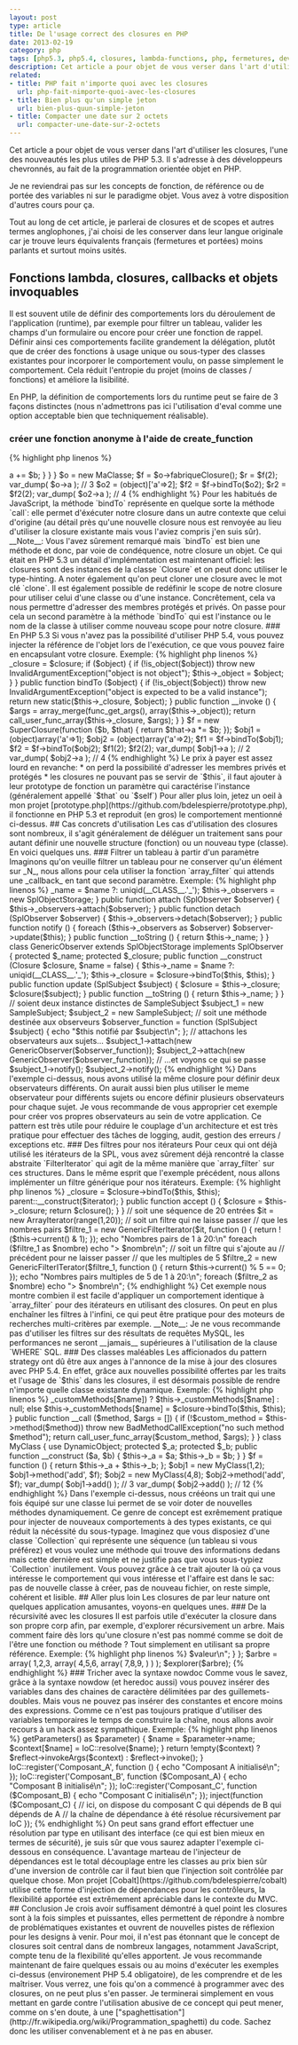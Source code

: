 ```yaml
---
layout: post
type: article
title: De l'usage correct des closures en PHP
date: 2013-02-19
category: php
tags: [php5.3, php5.4, closures, lambda-functions, php, fermetures, development]
description: Cet article a pour objet de vous verser dans l'art d'utiliser les closures, l'une des nouveautés les plus utiles de PHP 5.3
related:
- title: PHP fait n'importe quoi avec les closures
  url: php-fait-nimporte-quoi-avec-les-closures
- title: Bien plus qu'un simple jeton
  url: bien-plus-quun-simple-jeton
- title: Compacter une date sur 2 octets
  url: compacter-une-date-sur-2-octets
---
```


Cet article a pour objet de vous verser dans l'art d'utiliser les closures, l'une des nouveautés les plus utiles de PHP 5.3. Il s'adresse à des développeurs chevronnés, au fait de la programmation orientée objet en PHP.

Je ne reviendrai pas sur les concepts de fonction, de référence ou de portée des variables ni sur le paradigme objet. Vous avez à votre disposition d'autres cours pour ça.

Tout au long de cet article, je parlerai de closures et de scopes et autres termes anglophones, j'ai choisi de les conserver dans leur langue originale car je trouve leurs équivalents français (fermetures et portées) moins parlants et surtout moins usités.

## Fonctions lambda, closures, callbacks et objets invoquables

Il est souvent utile de définir des comportements lors du déroulement de l'application (runtime), par exemple pour filtrer un tableau, valider les champs d'un formulaire ou encore pour créer une fonction de rappel. Définir ainsi ces comportements facilite grandement la délégation, plutôt que de créer des fonctions à usage unique ou sous-typer des classes existantes pour incorporer le comportement voulu, on passe simplement le comportement. Cela réduit l'entropie du projet (moins de classes / fonctions) et améliore la lisibilité.

En PHP, la définition de comportements lors du runtime peut se faire de 3 façons distinctes (nous n'admettrons pas ici l'utilisation d'eval comme une option acceptable bien que techniquement réalisable).

### créer une fonction anonyme à l'aide de create_function

{% highlight php linenos %}
<?php // version 4+

$additionner = create_function('$a,$b', 'return $a + $b;');
$trois = $additionner(1,2);
{% endhighlight %}

### instancier une classe dottée de la méthode magique __invoke

{% highlight php linenos %}
<?php // version 5.3+

class Additionneur {
    public function __invoke ($a, $b) {
        return $a + $b;
    }
}

$additioner = new Additionneur;
$trois = $additioner(1,2);
{% endhighlight %}

### créer une fermeture (closure)

{% highlight php linenos %}
<?php // version 5.3+

$additionner = function ($a, $b) {
    return $a + $b;
};
$trois = $additionner(1,2);
{% endhighlight %}

C'est sur cette dernière forme que nous allons nous pencher. Outre le fait que cette syntaxe est proche de celle de JavaScript et qu'elle est considérablement plus simple à mettre en place, elle présente une caractéristique unique: la possibilité de manipuler les variables dans sa portée.

__NOTE__: Le manuel de PHP rassemble ces 3 concepts sous le terme générique de _Callback_ et, depuis PHP 5.4, il est possible dans les prototypes de fonction de spécifier le type `callable` pour un paramètre, ce qui évite d'avoir recours systématiquement à la fonction `is_callable`.

{% highlight php linenos %}
<?php // version 5.4

function executer_fonction (callable $fonction) {
    return $fonction();
}

var_dump( executer_fonction(function () { echo "Salut!"; }) ); // Salut!

var_dump( executer_fonction(123) ); // erreur: 123 n'est pas une fonction
{% endhighlight %}

## Manipulation du scope

Ce qui différencie une closure d'une fonction anonyme ou d'une instance invoquable, c'est sa capacité à manipuler des références de la portée (ou scope) dans laquelle elle à été définie. Concrêtement, cela signifie que peu importe le scope dans lequel la closure est exécutée, elle peut se "souvenir" des variables présentes dans le scope où elle à été créée. Ceci est rendu possible grâce au mot clé `use`.

__Note__: La documentation de PHP ne fait pas de distinction claire entre fermetures et fonctions anonymes, ce n'est pourtant pas exactement la même chose en programmation. Référez vous aux articles Wikipedia pour plus de détails:

* [fermetures](http://fr.wikipedia.org/wiki/Fermeture_(informatique))
* [fonctions anonymes](http://fr.wikipedia.org/wiki/Fonction_anonyme)

Exemple:

{% highlight php linenos %}
<?php // version 5.3+

function fabrique_closure () {
    $a = 1;
    return function ($b) use ($a) {
        return $a + $b;
    };
}

function executer_closure ($f, $b) {
    return $f($b); // additionner
}

$f = fabrique_closure();

echo executer_closure($f, 2); // 3
{% endhighlight %}

Dans l'exemple ci dessus, on obtiens bien 3 car même si `$a` n'existe pas dans le scope de `executer_closure`, la closure se "souvient" de la référence originale.

C'est de cette fonctionnalité que les closures (fermetures) tirent leur nom: une closure "ferme" le scope parent, plus simplement c'est comme si elle était une boîte autour du scope dans lequel elle est définie.

Cela étant, si en JavaScript n'importe quelle variable du scope parent peut être référencée dans le scope de la closure, en PHP il faut explicitement définir avec le mot clé `use` quelles variables seront importées. Malgré cette limitation, c'est extrêment pratique car on peut promener la closure dans n'importe quel scope, sans se soucier de la visibilité des variables référencées.

Exemple:

{% highlight php linenos %}
<?php // version 5.3+

list($a,$b) = array(1,2);

$f = function () use (&$a, &$b) {
    $a *= 2;
    $b *= 3;
};

$f();
var_dump($a,$b); // 2,6

function executer_closure ($f) {
    list($a,$b) = array(0,1);
    $f();
    var_dump($a,$b);
}

executer_closure($f); // 0,1
{% endhighlight %}

Il est intéressant de remarquer dans cet exemple que le scope d'exécution de la closure n'influe pas sur les variables référencées. Dans le scope de `executer_closure`, ce sont toujours les variables du scope racine qui sont référencées par la closure et non les deux nouvelles définies dans `executer_closure`. Nous n'avons donc pas à nous soucier du scope dans lequel notre closure est exécutée, il n'y a pas de risque d'écrasement involontaire.

## Faire référence aux membres d'une instance dans une closure

### En PHP 5.4

Depuis PHP 5.4, les closures peuvent désormais se servir du mot clé `$this` comme n'importe quelle méthode. Il est même possible d'utiliser des membres protégés, ce qui présente en soi un risque de violation de l'encapsulation mais ouvre de nouvelles possibilité pour la conception orientée objet.

Pour que le mot clé `$this` soit utilisable dans le contexte d'une closure, celle-ci doit soit:

+ être définie dans une méthode d'instance
+ être explicitement "attachée" à l'objet

Exemple:

{% highlight php linenos %}
<?php // version 5.4+

class MaClasse {

    public $a = 1;

    public function fabriqueClosure () {
        return function ($b) {
            return $this->a += $b;
        }
    }
}

$o = new MaClasse;
$f = $o->fabriqueClosure();
$r = $f(2);

var_dump( $o->a ); // 3

$o2 = (object)['a'=>2];
$f2 = $f->bindTo($o2);
$r2 = $f2(2);

var_dump( $o2->a ); // 4
{% endhighlight %}

Pour les habitués de JavaScript, la méthode `bindTo` représente en quelque sorte la méthode `call`: elle permet d'éxécuter notre closure dans un autre contexte que celui d'origine (au détail près qu'une nouvelle closure nous est renvoyée au lieu d'utiliser la closure existante mais vous l'aviez compris j'en suis sûr).

__Note__: Vous l'avez sûrement remarqué mais `bindTo` est bien une méthode et donc, par voie de condéquence, notre closure un objet. Ce qui était en PHP 5.3 un détail d'implémentation est maintenant officiel: les closures sont des instances de la classe `Closure` et on peut donc utiliser le type-hinting. A noter également qu'on peut cloner une closure avec le mot clé `clone`.

Il est également possible de redéfinir le scope de notre closure pour utiliser celui d'une classe ou d'une instance. Concrêtement, cela va nous permettre d'adresser des membres protégés et privés. On passe pour cela un second paramètre à la méthode `bindTo` qui est l'instance ou le nom de la classe à utiliser comme nouveau scope pour notre closure.



### En PHP 5.3

Si vous n'avez pas la possibilité d'utiliser PHP 5.4, vous pouvez injecter la référence de l'objet lors de l'exécution, ce que vous pouvez faire en encapsulant votre closure.

Exemple:

{% highlight php linenos %}
<?php // version 5.3+

class SuperClosure {

    protected $_closure;
    protected $_object;

    public function __construct (Closure $closure, $object = null) {
        $this->_closure = $closure;

        if ($object) {
            if (!is_object($object))
                throw new InvalidArgumentException("object is not object");

            $this->_object = $object;
        }
    }

    public function bindTo ($object) {
        if (!is_object($object))
            throw new InvalidArgumentException("object is expected to be a valid instance");

        return new static($this->_closure, $object);
    }

    public function __invoke () {
        $args = array_merge(func_get_args(), array($this->_object));
        return call_user_func_array($this->_closure, $args);
    }
}

$f = new SuperClosure(function ($b, $that) {
    return $that->a *= $b;
});

$obj1 = (object)array('a'=>1);
$obj2 = (object)array('a'=>2);

$f1 = $f->bindTo($obj1);
$f2 = $f->bindTo($obj2);

$f1(2);
$f2(2);

var_dump( $obj1->a ); // 2
var_dump( $obj2->a ); // 4
{% endhighlight %}

Le prix à payer est assez lourd en revanche:

* on perd la possibilité d'adresser les membres privés et protégés
* les closures ne pouvant pas se servir de `$this`, il faut ajouter à leur prototype de fonction un paramètre qui caractérise l'instance (généralement appellé `$that` ou `$self`)

Pour aller plus loin, jetez un oeil à mon projet [prototype.php](https://github.com/bdelespierre/prototype.php), il fonctionne en PHP 5.3 et reproduit (en gros) le comportement mentionné ci-dessus.

## Cas concrets d'utilisation

Les cas d'utilisation des closures sont nombreux, il s'agit généralement de déléguer un traitement sans pour autant définir une nouvelle structure (fonction) ou un nouveau type (classe). En voici quelques uns.

### Filtrer un tableau à partir d'un paramètre

Imaginons qu'on veuille filtrer un tableau pour ne conserver qu'un élément sur _N_, nous allons pour cela utiliser la fonction `array_filter` qui attends une _callback_ en tant que second paramètre.

Exemple:

{% highlight php linenos %}
<?php // version 5.3+

// soit un tableau de 20 entrées
$tableau = range(1,20);

// soit la fonction de filtre qui utilise $n comme multiple
$filtre = function ($valeur) use (& $n) {
    return (int)$valeur % $n == 0;
};

// filtrer pour obtenir 1 élément sur 4
$n = 4;
$un_sur_quatre = array_filter($tableau, $filtre);

// filtrer pour obtenir 1 élément sur 10
$n = 10;
$un_sur_dix = array_filter($tableau, $filtre);

var_dump( $un_sur_quatre ); // [4,8,12,16,20]
var_dump( $un_sur_dix );    // [10,20]
{% endhighlight %}

### Implémentation du pattern observer

Le pattern observer est extrêmement utile pour modéliser un mécanisme d'évènements. Depuis l'apparition de la SPL avec PHP 5.1, on dispose d'ailleurs des interfaces `SplObserver` et `SplSubject` dont nous allons nous servir. Comme il n'est pas pratique de créer une classe d'observateur pour chaque gestionnaire d'évènement, nous allons créer un observateur générique dont le comportement sera injecté avec une closure.

Exemple:

{% highlight php linenos %}
<?php // version 5.4+

class SampleSubject implements SplSubject {

    protected $_name;
    protected $_observers;

    public function __construct ($name = false) {
        $this->_name = $name ?: uniqid(__CLASS__.'_');
        $this->_observers = new SplObjectStorage;
    }

    public function attach (SplObserver $observer) {
        $this->_observers->attach($observer);
    }

    public function detach (SplObserver $observer) {
        $this->_observers->detach($observer);
    }

    public function notify () {
        foreach ($this->_observers as $observer)
            $observer->update($this);
    }

    public function __toString () {
        return $this->_name;
    }
}

class GenericObserver extends SplObjectStorage implements SplObserver {

    protected $_name;
    protected $_closure;

    public function __construct (Closure $closure, $name = false) {
        $this->_name = $name ?: uniqid(__CLASS__.'_');
        $this->_closure = $closure->bindTo($this, $this);
    }

    public function update (SplSubject $subject) {
        $closure = $this->_closure;
        $closure($subject);
    }

    public function __toString () {
        return $this->_name;
    }
}

// soient deux instance distinctes de SampleSubject
$subject_1 = new SampleSubject;
$subject_2 = new SampleSubject;

// soit une méthode destinée aux observeurs
$observer_function = function (SplSubject $subject) {
    echo "$this notifié par $subject\n";
};

// attachons les observateurs aux sujets...
$subject_1->attach(new GenericObserver($observer_function));
$subject_2->attach(new GenericObserver($observer_function));

// ...et voyons ce qui se passe
$subject_1->notify();
$subject_2->notify();
{% endhighlight %}

Dans l'exemple ci-dessus, nous avons utilisé la même closure pour définir deux observateurs différents. On aurait aussi bien plus utiliser le meme observateur pour différents sujets ou encore définir plusieurs observateurs pour chaque sujet.

Je vous recommande de vous approprier cet exemple pour créer vos propres observateurs au sein de votre application. Ce pattern est très utile pour réduire le couplage d'un architecture et est très pratique pour effectuer des tâches de logging, audit, gestion des erreurs / exceptions etc.

### Des filtres pour nos itérateurs

Pour ceux qui ont déjà utilisé les itérateurs de la SPL, vous avez sûrement déjà rencontré la classe abstraite `FilterIterator` qui agit de la même manière que `array_filter` sur ces structures. Dans le même esprit que l'exemple précédent, nous allons implémenter un filtre générique pour nos itérateurs.

Exemple:

{% highlight php linenos %}
<?php // version 5.4+

class GenericFilterIterator extends FilterIterator {

    protected $_closure;

    public function __construct (Iterator $iterator, Closure $closure) {
        $this->_closure = $closure->bindTo($this, $this);
        parent::__construct($iterator);
    }

    public function accept () {
        $closure = $this->_closure;
        return $closure();
    }
}

// soit une séquence de 20 entrées
$it = new ArrayIterator(range(1,20));

// soit un filtre qui ne laisse passer
// que les nombres pairs
$filtre_1 = new GenericFilterIterator($it, function () {
    return !($this->current() & 1);
});

echo "Nombres pairs de 1 à 20:\n"
foreach ($filtre_1 as $nombre)
    echo "> $nombre\n";

// soit un filtre qui s'ajoute au
// précédent pour ne laisser passer
// que les multiples de 5
$filtre_2 = new GenericFilterITerator($filtre_1, function () {
    return $this->current() % 5 == 0;
});

echo "Nombres pairs multiples de 5 de 1 à 20:\n";
foreach ($filtre_2 as $nombre)
    echo "> $nombre\n";
{% endhighlight %}

Cet exemple nous montre combien il est facile d'appliquer un comportement identique à `array_filter` pour des itérateurs en utilisant des closures. On peut en plus enchaîner les filtres à l'infini, ce qui peut être pratique pour des moteurs de recherches multi-critères par exemple.

__Note__: Je ne vous recommande pas d'utiliser les filtres sur des résultats de requêtes MySQL, les performances ne seront __jamais__ supérieures à l'utilisation de la clause `WHERE` SQL.

### Des classes maléables

Les afficionados du pattern strategy ont dû être aux anges à l'annonce de la mise à jour des closures avec PHP 5.4. En effet, grâce aux nouvelles possibilité offertes par les traits et l'usage de `$this` dans les closures, il est désormais possible de rendre n'importe quelle classe existante dynamique.

Exemple:

{% highlight php linenos %}
<?php // version 5.4+

trait DynamicObject {

    protected $_customMethods = [];

    public function method ($name, Closure $closure = null) {
        if (!$closure)
            return isset($this->_customMethods[$name]) ? $this->_customMethods[$name] : null;
        else
            $this->_customMethods[$name] = $closure->bindTo($this, $this);
    }

    public function __call ($method, $args = []) {
        if (!$custom_method = $this->method($method))
            throw new BadMethodCallException("no such method $method");

        return call_user_func_array($custom_method, $args);
    }
}

class MyClass {
    use DynamicObject;

    protected $_a;
    protected $_b;

    public function __construct ($a, $b) {
        $this->_a = $a;
        $this->_b = $b;
    }
}

$f = function () {
    return $this->_a + $this->_b;
};

$obj1 = new MyClass(1,2);
$obj1->method('add', $f);

$obj2 = new MyClass(4,8);
$obj2->method('add', $f);

var_dump( $obj1->add() ); // 3
var_dump( $obj2->add() ); // 12
{% endhighlight %}

Dans l'exemple ci-dessus, nous crééons un trait qui une fois équipé sur une classe lui permet de se voir doter de nouvelles méthodes dynamiquement. Ce genre de concept est exrêmement pratique pour injecter de nouveaux comportements à des types existants, ce qui réduit la nécéssité du sous-typage. Imaginez que vous disposiez d'une classe `Collection` qui représente une séquence (un tableau si vous préférez) et vous voulez une méthode qui trouve des informations dedans mais cette dernière est simple et ne justifie pas que vous sous-typiez `Collection` inutilement. Vous pouvez grâce à ce trait ajouter là où ça vous intéresse le comportement qui vous intéresse et l'affaire est dans le sac: pas de nouvelle classe à créer, pas de nouveau fichier, on reste simple, cohérent et lisible.

## Aller plus loin

Les closures de par leur nature ont quelques application amusantes, voyons-en quelques unes.

### De la récursivité avec les closures

Il est parfois utile d'exécuter la closure dans son propre corp afin, par exemple, d'explorer récursivement un arbre. Mais comment faire dès lors qu'une closure n'est pas nommé comme se doit de l'être une fonction ou méthode ? Tout simplement en utilisant sa propre référence.

Exemple:

{% highlight php linenos %}
<?php // version 5.3+

$explorer = function (array $tableau, $profondeur = 0) use (& $explorer) {
    foreach ($tableau as $valeur) {
        if (is_array($valeur))
            $explorer($valeur, $profondeur +1);
        else
            echo str_repeat('  ', $profondeur) . "> $valeur\n";
    }
};

$arbre = array(
    1,2,3,
    array(
        4,5,6,
        array(
            7,8,9,
        )
    )
);

$explorer($arbre);
{% endhighlight %}

### Tricher avec la syntaxe nowdoc

Comme vous le savez, grâce à la syntaxe nowdow (et heredoc aussi) vous pouvez insérer des variables dans des chaines de caractère délimitées par des guillemets-doubles. Mais vous ne pouvez pas insérer des constantes et encore moins des expressions. Comme ce n'est pas toujours pratique d'utiliser des variables temporaires le temps de construire la chaîne, nous allons avoir recours à un hack assez sympathique.

Exemple:

{% highlight php linenos %}
<?php // version 5.3+

$_ = function ($v) { return $v; };

define('FOO', 'bar');
$a = 1;

// fonctionne
echo "{$_(FOO)} - {$_($a+$a)}";

//fonctionne aussi
echo <<< EOF
Une expression: {$_($a+1)}
Une constante : {$_(FOO)}
EOF;
{% endhighlight %}

### Un autoloader plus malin

Il arrive qu'on doive configurer des paramètre statique d'une classe juste après l'avoir chargée, comme par exemple exécuter la méthode `setConfig` d'un singleton. Mais on ne veux pas pour autant tout charger à chaque fois, alors comment faire ? En utilisant le chargement automatique de classes avec les closures, on va pouvoir enregistrer des comportements a effectuer avant et/ou après le chargement d'une classe.

Exemple:

{% highlight php linenos %}
<?php // version 5.3+

spl_autoload_register(function ($classe) use (&$autoload_before, &$autoload_after) {
    isset($autoload_before[$classe]) && $autoload_before[$classe]($classe);
    $r = include $classe . '.class.php';
    $r && isset($autoload_after[$classe]) && $autoload_after[$classe]($classe);
});

// configurer automatiquement un singleton
$autoload_after['MonSingleton'] = function () use (& $config) {
    if (!isset($config))
        throw new RuntimeException("you must setup configuration first");

    MonSingleton::setConfig($config);
};

// créer dynamiquement un alias
$autoload_before['MonAlias'] = function (& $vrai_nom) {
    $vrai_nom = 'MaClasse';
};

$autoload_after['MaClass'] = function () {
    class_alias('MonAlias', 'MaClasse');
}
{% endhighlight %}

### Un injecteur de dépendances

L'injection de dépendances est un patron d'architecture proche de l'inversion de contrôle. Sans rentrer dans les détails, l'idée globale est de définir une cartographie des composants et de leurs dépendances au sein d'un composant capable de les résoudre pour fournir un composant donné. Par exemple, une classe de modèle (destinée à effectuer des requêtes sur la BDD) nécessite un adaptateur comme PDO ou encore un contrôleur à besoin d'accéder à des composants métiers. L'injecteur de dépendances, comme son nom l'indique permet d'exprimer ce besoin.

Voici un exemple d'implémentation qui repose sur les paramètres des closures pour déterminer les dépendances entre les composants. Il s'agit ici d'une résolution par nom où le chargement et l'initialisation d'un composant sont modélisés par une closure, les noms de ses paramètres sont ceux des dépendances du composants à charger.

{% highlight php linenos %}
<?php // version 5.3+

class IoC {

    protected static $_registry = array();

    public static function register ($name, Closure $fct) {
        static::$_registry[(string)$name] = $fct;
    }

    public static function resolve ($name) {
        $fct = static::$_registry[(string)$name];
        return inject($fct);
    }
}

function inject (Closure $fct) {
    $reflect = new ReflectionFunction($fct);
    foreach ($reflect->getParameters() as $parameter) {
        $name = $parameter->name;
        $context[$name] = IoC::resolve($name);
    }
    return !empty($context) ? $reflect->invokeArgs($context) : $reflect->invoke();
}

IoC::register('Composant_A', function ()             { echo "Composant A initialisé\n"; });
IoC::register('Composant_B', function ($Composant_A) { echo "Composant B initialisé\n"; });
IoC::register('Composant_C', function ($Composant_B) { echo "Composant C initialisé\n"; });

inject(function ($Composant_C) {
    // ici, on dispose du composant C qui dépends de B qui dépends de A
    // la chaîne de dépendance à été résolue récursivement par IoC
});
{% endhighlight %}

On peut sans grand effort effectuer une résolution par type en utilisant des interface (ce qui est bien mieux en termes de sécurité), je suis sûr que vous saurez adapter l'exemple ci-dessous en conséquence.

L'avantage marteau de l'injecteur de dépendances est le total découplage entre les classes au prix bien sûr d'une inversion de contrôle car il faut bien que l'injection soit contrôlée par quelque chose. Mon projet [Cobalt](https://github.com/bdelespierre/cobalt) utilise cette forme d'injection de dépendances pour les contrôleurs, la flexibilité apportée est extrêmement apréciable dans le contexte du MVC.

## Conclusion

Je crois avoir suffisament démontré à quel point les closures sont à la fois simples et puissantes, elles permettent de répondre à nombre de problématiques existantes et ouvrent de nouvelles pistes de réflexion pour les designs à venir. Pour moi, il n'est pas étonnant que le concept de closures soit central dans de nombreux langages, notamment JavaScript, compte tenu de la flexibilité qu'elles apportent.

Je vous recommande maintenant de faire quelques essais ou au moins d'exécuter les exemples ci-dessus (environement PHP 5.4 obligatoire), de les comprendre et de les maîtriser. Vous verrez, une fois qu'on a commencé à programmer avec des closures, on ne peut plus s'en passer.

Je terminerai simplement en vous mettant en garde contre l'utilisation abusive de ce concept qui peut mener, comme on s'en doute, à une ["spaghettisation"](http://fr.wikipedia.org/wiki/Programmation_spaghetti) du code. Sachez donc les utiliser convenablement et à ne pas en abuser.
